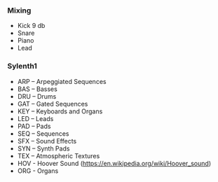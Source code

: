 ### Mixing

- Kick 9 db
- Snare
- Piano
- Lead

### Sylenth1

- ARP – Arpeggiated Sequences
- BAS – Basses
- DRU – Drums
- GAT – Gated Sequences
- KEY – Keyboards and Organs
- LED – Leads
- PAD – Pads
- SEQ – Sequences
- SFX – Sound Effects
- SYN – Synth Pads
- TEX – Atmospheric Textures
- HOV - Hoover Sound (https://en.wikipedia.org/wiki/Hoover_sound)
- ORG - Organs